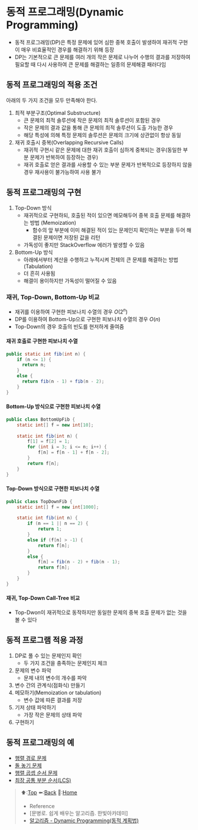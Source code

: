 # 동적 프로그래밍(Dynamic Programming)
- 동적 프로그래밍(DP)은 특정 문제에 있어 심한 중복 호출이 발생하여 재귀적 구현이 매우 비효율적인 경우를 해결하기 위해 등장
- DP는 기본적으로 큰 문제를 여러 개의 작은 문제로 나누어 수행의 결과를 저장하여 필요할 때 다시 사용하여 큰 문제를 해결하는 일종의 문제해결 패러다임

## 동적 프로그래밍의 적용 조건
아래의 두 가지 조건을 모두 만족해야 한다.
1. 최적 부분구조(Optimal Substructure)
   - 큰 문제의 최적 솔루션에 작은 문제의 최적 솔루션이 포함된 경우
   - 작은 문제의 결과 값을 통해 큰 문제의 최적 솔루션이 도출 가능한 경우
   - 해당 특성에 의해 특정 문제의 솔루션은 문제의 크기에 상관없이 항상 동일
2. 재귀 호출시 중복(Overlapping Recursive Calls)
   - 재귀적 구현시 같은 문제에 대한 재귀 호출이 심하게 중복되는 경우(동일한 부분 문제가 반복하여 등장하는 경우)
   - 재귀 호출로 얻은 결과를 사용할 수 있는 부분 문제가 반복적으로 등장하지 않을 경우 재사용이 불가능하여 사용 불가

## 동적 프로그래밍의 구현
1. Top-Down 방식
   - 재귀적으로 구현하되, 호출된 적이 있으면 메모해두어 중복 호출 문제를 해결하는 방법 (Memoization)
     - 함수의 앞 부분에 이미 해결된 적이 있는 문제인지 확인하는 부분을 두어 해결된 문제이면 저장된 값을 리턴
   - 가독성이 좋지만 StackOverflow 에러가 발생할 수 있음
2. Bottom-Up 방식
   - 아래에서부터 계산을 수행하고 누적시켜 전체의 큰 문제를 해결하는 방법 (Tabulation)
   - 더 흔히 사용됨
   - 해결이 용이하지만 가독성이 떨어질 수 있음

### 재귀, Top-Down, Bottom-Up 비교
- 재귀를 이용하여 구현한 피보나치 수열의 경우 $O(2^n)$
- DP를 이용하여 Bottom-Up으로 구현한 피보나치 수열의 경우 $O(n)$
- Top-Down의 경우 호출의 빈도를 현저하게 줄여줌
#### 재귀 호출로 구현한 피보나치 수열
``` java
public static int fib(int n) {
    if (n <= 1) {
      return n;
    }
    else {
      return fib(n - 1) + fib(n - 2);
    }
}
```
    
#### Bottom-Up 방식으로 구현한 피보나치 수열
``` java
public class BottomUpFib {
    static int[] f = new int[10];
 
    static int fib(int n) {
        f[1] = f[2] = 1;
        for (int i = 3; i <= n; i++) {
            f[n] = f[n - 1] + f[n - 2];            
        }
        return f[n];
    }
}
```

#### Top-Down 방식으로 구현한 피보나치 수열
``` java
public class TopDownFib {
    static int[] f = new int[1000];
 
    static int fib(int n) {
        if (n == 1 || n == 2) {
            return 1;
        }
        else if (f[n] > -1) {
            return f[n];
        }
        else {
            f[n] = fib(n - 2) + fib(n - 1);
            return f[n];
        } 
    } 
}
```

#### 재귀, Top-Down Call-Tree 비교
- Top-Dwon이 재귀적으로 동작하지만 동일한 문제의 중복 호출 문제가 없는 것을 볼 수 있다

## 동적 프로그램 적용 과정
1. DP로 풀 수 있는 문제인지 확인
   - 두 가지 조건을 충족하는 문제인지 체크
2. 문제의 변수 파악
   - 문제 내의 변수의 개수를 파악
3. 변수 간의 관계식(점화식) 만들기
4. 메모하기(Memoization or tabulation)
   - 변수 값에 따른 결과를 저장
5. 기저 상태 파악하기
    - 가장 작은 문제의 상태 파악
6. 구현하기

## 동적 프로그래밍의 예
- [행렬 경로 문제]()
- [돌 놓기 문제]()
- [행렬 곱셉 순서 문제]()
- [최장 공통 부분 순서(LCS)]()

> ⬆️:[Top](#동적-프로그래밍Dynamic-Programming)
> ⬅️:[Back](https://github.com/Minho979/CS_Study/blob/main/README.md#%EF%B8%8F-Algorithm)
> 💁:[Home](https://github.com/Minho979/CS_Study/blob/main/README.md)
> - Reference
> - [문병로. 쉽게 배우는 알고리즘. 한빛아카데미]
> - [알고리즘 - Dynamic Programming(동적 계획법)](https://hongjw1938.tistory.com/47)
